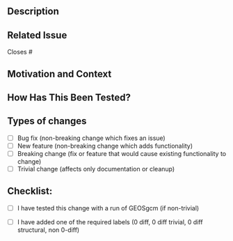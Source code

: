 <!--- These lines are comments. You can delete or ignore them -->
<!--- NOTE: If your PR is trivial, feel free to delete the "Related Issue" -->
<!---       "Testing" or other sections. -->

<!--- Provide a general summary of your changes in the Title above -->

## Description
<!--- Describe your changes in detail -->

## Related Issue
<!--- This project primarily accepts pull requests related to open issues -->
<!--- If suggesting a new feature or change, please discuss it in an issue first -->
<!--- If fixing a bug, there should be an issue describing it with steps to reproduce -->
<!--- Please add the issue number below or delete the Closes line if this is not relevant -->

Closes #

## Motivation and Context
<!--- Why is this change required? What problem does it solve? -->

## How Has This Been Tested?
<!--- Please describe in detail how you tested your changes. -->
<!--- Include details of your testing environment, and the tests you ran to -->
<!--- see how your change affects other areas of the code, etc. -->

## Types of changes
<!--- What types of changes does your code introduce? Put an `x` in all the boxes that apply: -->
- [ ] Bug fix (non-breaking change which fixes an issue)
- [ ] New feature (non-breaking change which adds functionality)
- [ ] Breaking change (fix or feature that would cause existing functionality to change)
- [ ] Trivial change (affects only documentation or cleanup)

## Checklist:
<!--- Go over all the following points, and put an `x` in all the boxes that apply. -->
<!--- If you're unsure about any of these, don't hesitate to ask. We're here to help! -->
- [ ] I have tested this change with a run of GEOSgcm (if non-trivial)
<!--- This checkbox is for required labels -->
<!---   0 diff trivial: this change is to documentation or obviously does not affect the results -->
<!---   0 diff structural: this change only moves code around -->
<!---   0 diff: this change is to code and has no impact on the results -->
<!---   non 0-diff: this change affects the results -->
- [ ] I have added one of the required labels (0 diff, 0 diff trivial, 0 diff structural, non 0-diff)

